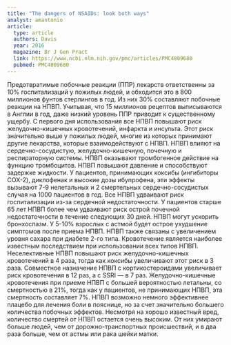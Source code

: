 ```yaml
---
title: "The dangers of NSAIDs: look both ways"
analyst: amantonio
article:
  type: article
  authors: Davis
  year: 2016
  magazine: Br J Gen Pract
  link: https://www.ncbi.nlm.nih.gov/pmc/articles/PMC4809680
  pubmed: PMC4809680
---
```


Предотвратимые побочные реакции (ППР) лекарств ответственны за 10% госпитализаций у пожилых людей, и обходится это в 800 миллионов фунтов стерлингов в год. Из них 30% составляют побочные реакции на НПВП. Учитывая, что 15 миллионов рецептов выписываются в Англии в год, даже низкий уровень ППР приводит к существенному ущербу.
С первого дня использования все НПВП повышают риск желудочно-кишечных кровотечений, инфаркта и инсульта. Этот риск значительно выше у пожилых людей, многие из которых принимают другие лекарства, которые взаимодействуют с НПВП.
НПВП влияют на сердечно-сосудистую, желудочно-кишечную, почечную и респираторную системы. НПВП оказывают тромбогенное действие на функцию тромбоцитов. НПВП повышают давление и способствуют задержке жидкости. У пациентов, принимающих коксибы (ингибиторы COX-2), диклофенак и высокие дозы ибупрофена, эти эффекты вызывают 7-9 нелетальных и 2 смертельных сердечно-сосудистых случая на 1000 пациентов в год. Все НПВП удваивают риск госпитализации из-за сердечной недостаточности.
У пациентов старше 65 лет НПВП более чем удваивают риск острой почечной недостаточности в течение следующих 30 дней.
НПВП могут ускорить бронхоспазм. У 5-10% взрослых с астмой будет острое ухудшение симптомов после приема НПВП. НПВП также связаны с увеличением уровня сахара при диабете 2-го типа.
Кровотечение является наиболее известным последствием при использовании всех типов НПВП. Неселективные НПВП повышают риск желудочно-кишечных кровотечений в 4 раза, тогда как коксибы увеличивают этот риск в 3 раза. Совместное назначение НПВП с кортикостероидами увеличивает риск кровотечения в 12 раз, а с SSRI — в 7 раз. Желудочно-кишечные кровотечения при приеме НПВП с большей вероятностью летальны, со смертностью в 21%, тогда как у пациентов, не принимающих НПВП, эта смертность составляет 7%.
НПВП возможно немного эффективнее плацебо для лечения боли в пояснице, но за счет значительно большего количества побочных эффектов.
Несмотря на хорошо известный вред, количество смертей от НПВП остается очень высоким. От них умирают больше людей, чем от дорожно-транспортных происшествий, и в два раза больше, чем от астмы или рака шейки матки.
